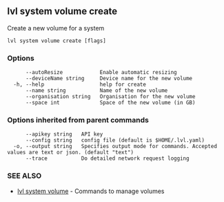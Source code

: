## lvl system volume create

Create a new volume for a system

```
lvl system volume create [flags]
```

### Options

```
      --autoResize            Enable automatic resizing
      --deviceName string     Device name for the new volume
  -h, --help                  help for create
      --name string           Name of the new volume
      --organisation string   Organisation for the new volume
      --space int             Space of the new volume (in GB)
```

### Options inherited from parent commands

```
      --apikey string   API key
      --config string   config file (default is $HOME/.lvl.yaml)
  -o, --output string   Specifies output mode for commands. Accepted values are text or json. (default "text")
      --trace           Do detailed network request logging
```

### SEE ALSO

* [lvl system volume](lvl_system_volume.md)	 - Commands to manage volumes

